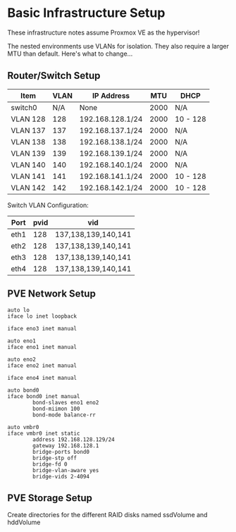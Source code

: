 # Basic Infrastructure Setup

These infrastructure notes assume Proxmox VE as the hypervisor!

The nested environments use VLANs for isolation. They also require a larger MTU than default. Here's what to change...

## Router/Switch Setup

| Item     | VLAN | IP Address       | MTU  | DHCP     |
|----------|------|------------------|------|----------|
| switch0  | N/A  | None             | 2000 | N/A      |
| VLAN 128 | 128  | 192.168.128.1/24 | 2000 | 10 - 128 |
| VLAN 137 | 137  | 192.168.137.1/24 | 2000 | N/A      |
| VLAN 138 | 138  | 192.168.138.1/24 | 2000 | N/A      |
| VLAN 139 | 139  | 192.168.139.1/24 | 2000 | N/A      |
| VLAN 140 | 140  | 192.168.140.1/24 | 2000 | N/A      |
| VLAN 141 | 141  | 192.168.141.1/24 | 2000 | 10 - 128 |
| VLAN 142 | 142  | 192.168.142.1/24 | 2000 | 10 - 128 |

Switch VLAN Configuration:

| Port | pvid | vid                 |
|------|------|---------------------|
| eth1 | 128  | 137,138,139,140,141 |
| eth2 | 128  | 137,138,139,140,141 |
| eth3 | 128  | 137,138,139,140,141 |
| eth4 | 128  | 137,138,139,140,141 |

## PVE Network Setup

```
auto lo
iface lo inet loopback

iface eno3 inet manual

auto eno1
iface eno1 inet manual

auto eno2
iface eno2 inet manual

iface eno4 inet manual

auto bond0
iface bond0 inet manual
        bond-slaves eno1 eno2
        bond-miimon 100
        bond-mode balance-rr

auto vmbr0
iface vmbr0 inet static
        address 192.168.128.129/24
        gateway 192.168.128.1
        bridge-ports bond0
        bridge-stp off
        bridge-fd 0
        bridge-vlan-aware yes
        bridge-vids 2-4094
```

## PVE Storage Setup

Create directories for the different RAID disks named ssdVolume and hddVolume
